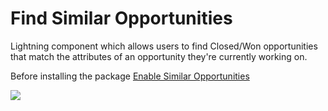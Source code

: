 # Find Similar Opportunities
Lightning component which allows users to find Closed/Won opportunities that match the attributes of an opportunity they're currently working on.

Before installing the package [Enable Similar Opportunities](https://login.salesforce.com/packaging/installPackage.apexp?p0=04t6F000003zBsF)

![](similaropp.gif)
